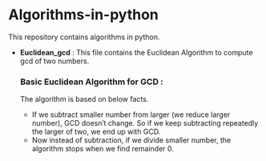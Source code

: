 # Algorithms-in-python
This repository contains algorithms in python.

- **Euclidean_gcd** : This file contains the  Euclidean Algorithm to compute gcd of two numbers.  

  ### Basic Euclidean Algorithm for GCD :
  The algorithm is based on below facts.

     - If we subtract smaller number from larger (we reduce larger number), GCD doesn’t change. So if we keep subtracting repeatedly the larger of two, we end up with GCD.  
     - Now instead of subtraction, if we divide smaller number, the algorithm stops when we find remainder 0.
